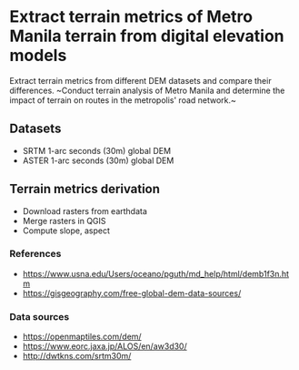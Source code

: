 # Extract terrain metrics of Metro Manila terrain from digital elevation models  
Extract terrain metrics from different DEM datasets and compare their differences.
~Conduct terrain analysis of Metro Manila and determine the impact of terrain on routes in the metropolis' road network.~

## Datasets
- SRTM 1-arc seconds (30m) global DEM
- ASTER 1-arc seconds (30m) global DEM

## Terrain metrics derivation
- Download rasters from earthdata
- Merge rasters in QGIS
- Compute slope, aspect

### References
- https://www.usna.edu/Users/oceano/pguth/md_help/html/demb1f3n.htm
- https://gisgeography.com/free-global-dem-data-sources/

### Data sources
- https://openmaptiles.com/dem/
- https://www.eorc.jaxa.jp/ALOS/en/aw3d30/
- http://dwtkns.com/srtm30m/